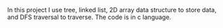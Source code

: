  In this project I use tree, linked list, 2D array data structure to
 store data, and DFS traversal to traverse.
 The code is in c language.
